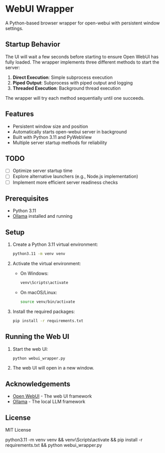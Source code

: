 # WebUI Wrapper

A Python-based browser wrapper for open-webui with persistent window settings.

## Startup Behavior

The UI will wait a few seconds before starting to ensure Open WebUI has fully loaded. The wrapper implements three different methods to start the server:

1. **Direct Execution**: Simple subprocess execution
2. **Piped Output**: Subprocess with piped output and logging
3. **Threaded Execution**: Background thread execution

The wrapper will try each method sequentially until one succeeds.

## Features

- Persistent window size and position
- Automatically starts open-webui server in background
- Built with Python 3.11 and PyWebView
- Multiple server startup methods for reliability

## TODO

- [ ] Optimize server startup time
- [ ] Explore alternative launchers (e.g., Node.js implementation)
- [ ] Implement more efficient server readiness checks

## Prerequisites

- Python 3.11
- [Ollama](https://ollama.com/) installed and running

## Setup

1. Create a Python 3.11 virtual environment:
   ```bash
   python3.11 -m venv venv
   ```

2. Activate the virtual environment:
   - On Windows:
     ```bash
     venv\Scripts\activate
     ```
   - On macOS/Linux:
     ```bash
     source venv/bin/activate
     ```

3. Install the required packages:
   ```bash
   pip install -r requirements.txt
   ```

## Running the Web UI

1. Start the web UI:
   ```bash
   python webui_wrapper.py
   ```

2. The web UI will open in a new window.

## Acknowledgements

- [Open WebUI](https://github.com/open-webui/open-webui) - The web UI framework
- [Ollama](https://ollama.com/) - The local LLM framework

## License

MIT License


python3.11 -m venv venv && venv\Scripts\activate && pip install -r requirements.txt && python webui_wrapper.py

